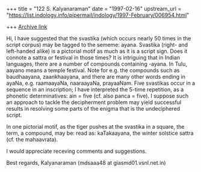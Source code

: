 +++
title = "122 S. Kalyanaraman"
date = "1997-02-16"
upstream_url = "https://list.indology.info/pipermail/indology/1997-February/006954.html"

+++
[Archive link](https://list.indology.info/pipermail/indology/1997-February/006954.html)

Hi,
I have suggested that the svastika (which occurs nearly 50 times in the script corpus) may be tagged
to the sememe: ayana. Svastika (right- and left-handed alike)
 is a pictorial motif as much as it is a script sign.
Does it connote a sattra or festival in those times? It is intriguing that in Indian languages,
there are a number of compounds containing -ayana.
In Tulu, aayano means a temple festival.
Note for e.g. the compounds such as baudhaayana, zaankhaayana, and 
there are many other words ending in ayaNa, e.g. raamaayaNa, naaraayaNa, prayaaNam. 
Five svastikas occur in a sequence in an inscription; I have interpreted the 5-time repetition, as a phonetic determinatives: ain = five (cf. also panca = five). I suppose such
an approach to tackle the decipherment problem may yield successful results in resolving some
parts of the enigma that is the undeciphered script.

In one pictorial motif, as the tiger pushes at the svastika in a square, the term, a compound, may be: read as: kaTakaayana, the winter solstice sattra (cf. the mahaavrata).

I would appreciate receving comments and suggestions.

Best regards, Kalyanaraman (mdsaaa48 at giasmd01.vsnl.net.in)




